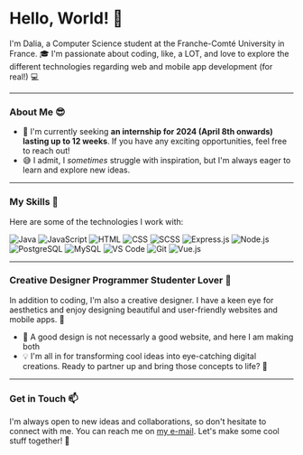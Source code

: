 # Hello, World! :wave:

I'm Dalia, a Computer Science student at the Franche-Comté University in France. 🎓 I'm passionate about coding, like, a LOT, and love to explore the different technologies regarding web and mobile app development (for real!) :computer:
<hr>

### About Me :sunglasses:

- 🌱 I'm currently seeking **an internship for 2024 (April 8th onwards) lasting up to 12 weeks**. If you have any exciting opportunities, feel free to reach out!
- 😅 I admit, I _sometimes_ struggle with inspiration, but I'm always eager to learn and explore new ideas.

<hr>

### My Skills :rocket:

Here are some of the technologies I work with:

 ![Java](https://img.shields.io/badge/Java-ED8B00?style=for-the-badge&logo=java&logoColor=white)
 ![JavaScript](https://img.shields.io/badge/JavaScript-F7DF1E?style=for-the-badge&logo=javascript&logoColor=black)
 ![HTML](https://img.shields.io/badge/HTML-E34F26?style=for-the-badge&logo=html5&logoColor=white)
 ![CSS](https://img.shields.io/badge/CSS-1572B6?style=for-the-badge&logo=css3&logoColor=white)
 ![SCSS](https://img.shields.io/badge/SCSS-CC6699?style=for-the-badge&logo=sass&logoColor=white)
 ![Express.js](https://img.shields.io/badge/Express.js-000000?style=for-the-badge&logo=express&logoColor=white)
 ![Node.js](https://img.shields.io/badge/Node.js-339933?style=for-the-badge&logo=node.js&logoColor=white)
 ![PostgreSQL](https://img.shields.io/badge/PostgreSQL-4169E1?style=for-the-badge&logo=postgresql&logoColor=white)
 ![MySQL](https://img.shields.io/badge/MySQL-4479A1?style=for-the-badge&logo=mysql&logoColor=white)
 ![VS Code](https://img.shields.io/badge/VS_Code-007ACC?style=for-the-badge&logo=visual-studio-code&logoColor=white)
 ![Git](https://img.shields.io/badge/Git-F05032?style=for-the-badge&logo=git&logoColor=white)
 ![Vue.js](https://img.shields.io/badge/Vue.js-4FC08D?style=for-the-badge&logo=vue.js&logoColor=white)

<hr>

### Creative Designer Programmer Studenter Lover :art:

In addition to coding, I'm also a creative designer. I have a keen eye for aesthetics and enjoy designing beautiful and user-friendly websites and mobile apps. :art:

- 🎨 A good design is not necessarly a good website, and here I am making both
- 💡 I'm all in for transforming cool ideas into eye-catching digital creations. Ready to partner up and bring those concepts to life? 😤

<hr>

### Get in Touch :mailbox:

I'm always open to new ideas and collaborations, so don't hesitate to connect with me. You can reach me on [my e-mail](nezzar.dalia@gmail.com). Let's make some cool stuff together! :rocket:
